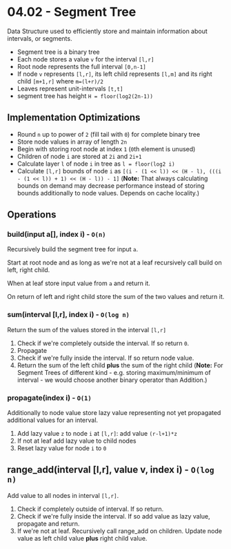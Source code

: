 # 04.02 - Segment Tree
Data Structure used to efficiently store and maintain information about intervals, or segments.

- Segment tree is a binary tree
- Each node stores a value `v` for the interval `[l,r]`
- Root node represents the full interval `[0,n-1]`
- If node `v` represents `[l,r]`, its left child represents `[l,m]` and its right child
`[m+1,r]` where `m=(l+r)/2`
- Leaves represent unit-intervals `[t,t]`
- segment tree has height `H = floor(log2(2n-1))`

## Implementation Optimizations
- Round `n` up to power of `2` (fill tail with `0`) for complete binary tree 
- Store node values in array of length `2n` 
- Begin with storing root node at index `1` (`0`th element is unused)
- Children of node `i` are stored at `2i` and `2i+1`
- Calculate layer `l` of node `i` in tree as `l = floor(log2 i)`
- Calculate `[l,r]` bounds of node `i` as `[(i - (1 << l)) << (H - l), (((i - (1 << l)) + 1) << (H - l)) - 1]` (**Note:** That always calculating bounds on demand may decrease performance instead of storing bounds additionally to node values. Depends on cache locality.)

## Operations
### build(input a[], index i) - `O(n)`
Recursively build the segment tree for input `a`.

Start at root node and as long as we're not at a leaf recursively call build on left, right child.

When at leaf store input value from `a` and return it.

On return of left and right child store the sum of the two values and return it.

### sum(interval [l,r], index i) - `O(log n)`
Return the sum of the values stored in the interval `[l,r]`

1. Check if we're completely outside the interval. If so return `0`.
2. Propagate
3. Check if we're fully inside the interval. If so return node value.
4. Return the sum of the left child **plus** the sum of the right child (**Note:** For Segment Trees of different kind - e.g. storing maximum/minimum of interval - we would choose another binary operator than Addition.)

### propagate(index i) - `O(1)`
Additionally to node value store lazy value representing not yet propagated additional values for an interval.

1. Add lazy value `z` to node `i` at `[l,r]`: add value `(r-l+1)*z`
2. If not at leaf add lazy value to child nodes
3. Reset lazy value for node `i` to `0`

## range_add(interval [l,r], value v, index i) - `O(log n)`
Add value to all nodes in interval `[l,r]`.

1. Check if completely outside of interval. If so return.
2. Check if we're fully inside the interval. If so add value as lazy value, propagate and return.
3. If we're not at leaf. Recursively call range_add on children. Update node value as left child value **plus** right child value.